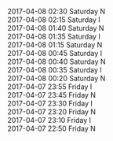 2017-04-08 02:30 Saturday  N  
2017-04-08 02:15 Saturday  I  
2017-04-08 01:40 Saturday  N  
2017-04-08 01:35 Saturday  I  
2017-04-08 01:15 Saturday  N  
2017-04-08 00:45 Saturday  I  
2017-04-08 00:40 Saturday  N  
2017-04-08 00:35 Saturday  I  
2017-04-08 00:20 Saturday  N  
2017-04-07 23:55 Friday  I  
2017-04-07 23:45 Friday  N  
2017-04-07 23:30 Friday  I  
2017-04-07 23:20 Friday  N  
2017-04-07 23:10 Friday  I  
2017-04-07 22:50 Friday  N  
